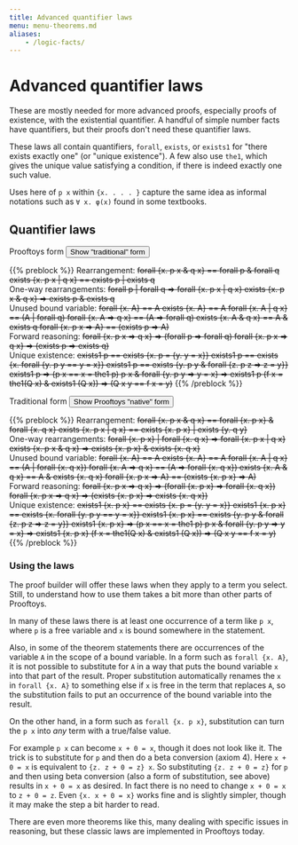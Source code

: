 ```yaml
---
title: Advanced quantifier laws
menu: menu-theorems.md
aliases:
    - /logic-facts/
---
```


# Advanced quantifier laws

These are mostly needed for more advanced proofs, especially proofs of
existence, with the existential quantifier.  A handful of simple
number facts have quantifiers, but their proofs don't need these
quantifier laws.

These laws all contain quantifiers, `forall`, `exists`, or `exists1`
for "there exists exactly one" (or "unique existence").  A few also
use `the1`, which gives the unique value satisfying a condition, if
there is indeed exactly one such value.

Uses here of `p x` within `{x. . . . }` capture the same idea as
informal notations such as <code>∀ x. &phi;(x)</code> found in some
textbooks.

## Quantifier laws

<span id=hello>
Prooftoys form
<input type=button value="Show &quot;traditional&quot; form"
 onclick="$('#hello, #goodbye').toggleClass('hidden')">

{{% preblock %}}
Rearrangement:
~~forall {x. p x & q x} == forall p & forall q
exists {x. p x | q x} == exists p | exists q~~\
One-way rearrangements:
~~forall p | forall q => forall {x. p x | q x}
exists {x. p x & q x} => exists p & exists q~~\
Unused bound variable:
~~forall {x. A} == A
exists {x. A} == A
forall {x. A | q x} == (A | forall q)
forall {x. A => q x} == (A => forall q)
exists {x. A & q x} == A & exists q
forall {x. p x => A} == (exists p => A)~~\
Forward reasoning:
~~forall {x. p x => q x} => (forall p => forall q)
forall {x. p x => q x} => (exists p => exists q)~~\
Unique existence:
~~exists1 p == exists {x. p = {y. y = x}}
exists1 p == exists {x. forall {y. p y == y = x}}
exists1 p == exists {y. p y & forall {z. p z => z = y}}
exists1 p => (p x == x = the1 p)
p x & forall {y. p y => y = x} => exists1 p
(f x = the1(Q x) & exists1 (Q x)) => (Q x y == f x = y)~~
{{% /preblock %}}
</span>

<span id=goodbye class=hidden>
Traditional form
<input type=button value="Show Prooftoys &quot;native&quot; form"
 onclick="Toy.keepScroll(function() {$('#goodbye, #hello').toggleClass('hidden')})">

{{% preblock %}}
Rearrangement:
~~forall {x. p x & q x} == forall {x. p x} & forall {x. q x}
exists {x. p x | q x} == exists {x. p x} | exists {y. q y}~~\
One-way rearrangements:
~~forall {x. p x} | forall {x. q x} => forall {x. p x | q x}
exists {x. p x & q x} => exists {x. p x} & exists {x. q x}~~\
Unused bound variable:
~~forall {x. A} == A
exists {x. A} == A
forall {x. A | q x} == (A | forall {x. q x})
forall {x. A => q x} == (A => forall {x. q x})
exists {x. A & q x} == A & exists {x. q x}
forall {x. p x => A} == (exists {x. p x} => A)~~\
Forward reasoning:
~~forall {x. p x => q x} => (forall {x. p x} => forall {x. q x})
forall {x. p x => q x} => (exists {x. p x} => exists {x. q x})~~\
Unique existence:
~~exists1 {x. p x} == exists {x. p = {y. y = x}}
exists1 {x. p x} == exists {x. forall {y. p y == y = x}}
exists1 {x. p x} == exists {y. p y & forall {z. p z => z = y}}
exists1 {x. p x} => (p x == x = the1 p)
p x & forall {y. p y => y = x} => exists1 {x. p x}
(f x = the1(Q x) & exists1 (Q x)) => (Q x y == f x = y)~~
{{% /preblock %}}
</span>

### Using the laws

The proof builder will offer these laws when they apply to a term you
select.  Still, to understand how to use them takes a bit more
than other parts of Prooftoys.

In many of these laws there is at least one occurrence of
a term like `p x`, where `p` is a free variable and `x` is
bound somewhere in the statement.

Also, in some of the theorem statements there are occurrences of the
variable `A` in the scope of a bound variable.  In a form such as
`forall {x. A}`, it is not possible to substitute for `A` in a way
that puts the bound variable `x` into that part of the result.  Proper
substitution automatically renames the `x` in `forall {x. A}` to
something else if `x` is free in the term that replaces `A`, so the
substitution fails to put an occurrence of the bound variable into the
result.

On the other hand, in a form such as `forall {x. p x}`, substitution
can turn the `p x` into _any_ term with a true/false value.

For example `p x` can become `x + 0 = x`, though it does not look like
it.  The trick is to substitute for `p` and then do a beta conversion
(axiom 4).  Here `x + 0 = x` is equivalent to `{z. z + 0 = z} x`.  So
substituting `{z. z + 0 = z}` for `p` and then using beta conversion
(also a form of substitution, see above) results in `x + 0 = x` as
desired.  In fact there is no need to change `x + 0 = x` to `z + 0 =
z`.  Even `{x. x + 0 = x}` works fine and is slightly simpler, though
it may make the step a bit harder to read.

There are even more theorems like this, many dealing with specific
issues in reasoning, but these classic laws are implemented in
Prooftoys today.
